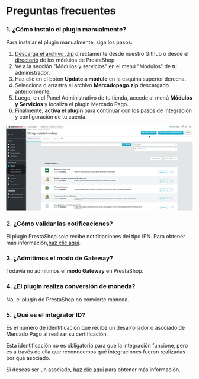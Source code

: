 # Preguntas frecuentes

### 1. ¿Cómo instalo el plugin manualmente?
 
Para instalar el plugin manualmente, siga los pasos:
 
1. [Descarga el archivo .zip](https://github.com/mercadopago/cart-prestashop-7/raw/master/mercadopago.zip) directamente desde nuestro Github o desde el [directorio](https://addons.prestashop.com/es/pago-tarjeta-carteras-digitales/23962-mercado-pago.html) de los módulos de PrestaShop.
2. Ve a la sección "Módulos y servicios" en el menú "Módulos" de tu administrador.
3. Haz clic en el botón **Update a module** en la esquina superior derecha.
4. Selecciona o arrastra el archivo **Mercadopago.zip** descargado anteriormente.
5. Luego, en el Panel Administrativo de tu tienda, accede al menú **Módulos y Servicios** y localiza el plugin Mercado Pago.
6. Finalmente, **activa el plugin** para continuar con los pasos de integración y configuración de tu cuenta.

![Activar manualmente el plugin](/images/prestashop/instalacao_manual_es.gif)

### 2. ¿Cómo validar las notificaciones?
 
El plugin PrestaShop solo recibe notificaciones del tipo IPN. Para obtener más información,[haz clic aquí](https://www.mercadopago[FAKER][URL][DOMAIN]/developers/es/guides/Notifications/ipn).
 
### 3. ¿Admitimos el modo de Gateway?
 
Todavía no admitimos el **modo Gateway** en PrestaShop.
 
### 4. ¿El plugin realiza conversión de moneda?
 
No, el plugin de PrestaShop no convierte moneda.

### 5. ¿Qué es el integrator ID?
Es el número de identificación que recibe un desarrollador o asociado de Mercado Pago al realizar su certificación.

Esta identificación no es obligatoria para que la integración funcione, pero es a través de ella que reconocemos qué integraciones fueron realizadas por qué asociado.

Si deseas ser un asociado, [haz clic aquí](https://www.mercadopago[FAKER][URL][DOMAIN]/developers/es/developer-program) para obtener más información.
